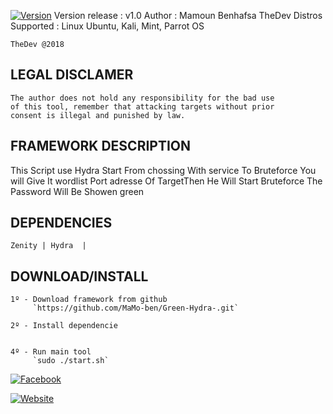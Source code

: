 

[![Version](https://img.shields.io/badge/Green%20Hydra%20-1.0-Green.svg)]()
    Version release : v1.0
    Author : Mamoun Benhafsa TheDev 
    Distros Supported : Linux Ubuntu, Kali, Mint, Parrot OS 
    
    
    
    
    TheDev @2018


## LEGAL DISCLAMER
    The author does not hold any responsibility for the bad use
    of this tool, remember that attacking targets without prior
    consent is illegal and punished by law.



## FRAMEWORK DESCRIPTION
   This Script use Hydra Start From chossing With service To Bruteforce 
   You will Give It wordlist Port adresse Of TargetThen He Will Start 
   Bruteforce The Password Will Be Showen green 



## DEPENDENCIES
    Zenity | Hydra  |
    


## DOWNLOAD/INSTALL
    1º - Download framework from github
         `https://github.com/MaMo-ben/Green-Hydra-.git`

    2º - Install dependencie
         

    4º - Run main tool
         `sudo ./start.sh`



[![Facebook](https://fr.facebookbrand.com/wp-content/themes/fb-branding/prj-fb-branding/assets/images/fb-logo.png)](https://www.facebook.com/thedevevil/)

[![Website]()](https://www.thedevevil.ml)

